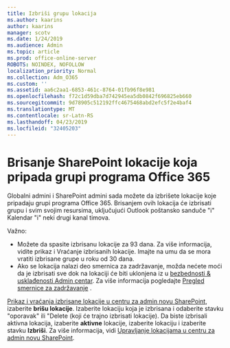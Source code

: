 ```yaml
---
title: Izbriši grupu lokacija
ms.author: kaarins
author: kaarins
manager: scotv
ms.date: 1/24/2019
ms.audience: Admin
ms.topic: article
ms.prod: office-online-server
ROBOTS: NOINDEX, NOFOLLOW
localization_priority: Normal
ms.collection: Adm_O365
ms.custom: ''
ms.assetid: aa6c2aa1-6853-461c-8764-01fb96f8e981
ms.openlocfilehash: f72c1d59dba7d742945ea5db0842f696825eb660
ms.sourcegitcommit: 9d78905c512192ffc4675468abd2efc5f2e4baf4
ms.translationtype: MT
ms.contentlocale: sr-Latn-RS
ms.lasthandoff: 04/23/2019
ms.locfileid: "32405203"
---
```

# <a name="delete-a-sharepoint-site-that-belongs-to-an-office-365-group"></a>Brisanje SharePoint lokacije koja pripada grupi programa Office 365

Globalni admini i SharePoint admini sada možete da izbrišete lokacije koje pripadaju grupi programa Office 365. Brisanjem ovih lokacija će izbrisati grupu i svim svojim resursima, uključujući Outlook poštansko sanduče "i" Kalendar "i" neki drugi kanal timova.
  
Važno:
- Možete da spasite izbrisanu lokacije za 93 dana. Za više informacija, vidite prikaz i Vraćanje izbrisanih lokacije. Imajte na umu da se mora vratiti izbrisane grupe u roku od 30 dana. 
- Ako se lokacija nalazi deo smernica za zadržavanje, možda nećete moći da je izbrisati sve dok na lokaciji će biti uklonjena iz u [bezbednosti &amp; usklađenosti Admin centar](https://protection.office.com/?rfr=AdminCenter#/retention). Za više informacija pogledajte [Pregled smernice za zadržavanje](https://docs.microsoft.com/office365/securitycompliance/retention-policies#content-in-onedrive-accounts-and-sharepoint-sites) . 
  
[Prikaz i vraćanja izbrisane lokacije u centru za admin novu SharePoint](https://docs.microsoft.com/sharepoint/view-and-restore-deleted-sites-in-new-admin-center), izaberite **brišu lokacije**. Izaberite lokaciju koja je izbrisana i odaberite stavku "oporavak" ili "Delete (koji će trajno izbrisati lokacije). Da biste izbrisali aktivna lokacija, izaberite **aktivne** lokacije, izaberite lokaciju i izaberite stavku **Izbriši**. Za više informacija, vidi [Upravljanje lokacijama u centru za admin novu SharePoint](https://docs.microsoft.com/sharepoint/manage-sites-in-new-admin-center).
  


